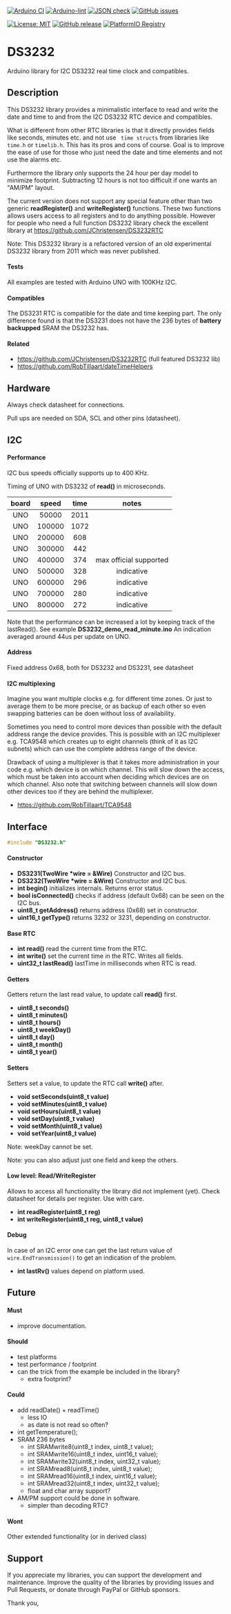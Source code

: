 
[![Arduino CI](https://github.com/RobTillaart/DS3232/workflows/Arduino%20CI/badge.svg)](https://github.com/marketplace/actions/arduino_ci)
[![Arduino-lint](https://github.com/RobTillaart/DS3232/actions/workflows/arduino-lint.yml/badge.svg)](https://github.com/RobTillaart/DS3232/actions/workflows/arduino-lint.yml)
[![JSON check](https://github.com/RobTillaart/DS3232/actions/workflows/jsoncheck.yml/badge.svg)](https://github.com/RobTillaart/DS3232/actions/workflows/jsoncheck.yml)
[![GitHub issues](https://img.shields.io/github/issues/RobTillaart/DS3232.svg)](https://github.com/RobTillaart/DS3232/issues)

[![License: MIT](https://img.shields.io/badge/license-MIT-green.svg)](https://github.com/RobTillaart/DS3232/blob/master/LICENSE)
[![GitHub release](https://img.shields.io/github/release/RobTillaart/DS3232.svg?maxAge=3600)](https://github.com/RobTillaart/DS3232/releases)
[![PlatformIO Registry](https://badges.registry.platformio.org/packages/robtillaart/library/DS3232.svg)](https://registry.platformio.org/libraries/robtillaart/DS3232)


# DS3232

Arduino library for I2C DS3232 real time clock and compatibles.


## Description

This DS3232 library provides a minimalistic interface to read and write the date 
and time to and from the I2C DS3232 RTC device and compatibles.

What is different from other RTC libraries is that it directly provides fields like
seconds, minutes etc. and not use ``` time structs``` from libraries like 
```time.h``` or ```timelib.h```. This has its pros and cons of course.
Goal is to improve the ease of use for those who just need the date and time elements
and not use the alarms etc.

Furthermore the library only supports the 24 hour per day model to minimize footprint.
Subtracting 12 hours is not too difficult if one wants an "AM/PM" layout.

The current version does not support any special feature other than two generic
**readRegister()** and **writeRegister()** functions.
These two functions allows users access to all registers and to do anything possible.
However for people who need a full function DS3232 library check the excellent 
library at https://github.com/JChristensen/DS3232RTC


Note: This DS3232 library is a refactored version of an old experimental DS3232 library 
from 2011 which was never published.


#### Tests

All examples are tested with Arduino UNO with 100KHz I2C.


#### Compatibles

The DS3231 RTC is compatible for the date and time keeping part.
The only difference found is that the DS3231 does not have the 
236 bytes of **battery backupped** SRAM the DS3232 has.


#### Related

- https://github.com/JChristensen/DS3232RTC  (full featured DS3232 lib)
- https://github.com/RobTillaart/dateTimeHelpers


## Hardware

Always check datasheet for connections.

Pull ups are needed on SDA, SCL and other pins (datasheet).


## I2C 

#### Performance

I2C bus speeds officially supports up to 400 KHz.

Timing of UNO with DS3232 of **read()** in microseconds.

|  board   |  speed   |  time  |  notes  |
|:--------:|:--------:|:------:|:-------:|
|   UNO    |   50000  |  2011  |
|   UNO    |  100000  |  1072  |
|   UNO    |  200000  |   608  |
|   UNO    |  300000  |   442  |
|   UNO    |  400000  |   374  |  max official supported 
|   UNO    |  500000  |   328  |  indicative
|   UNO    |  600000  |   296  |  indicative
|   UNO    |  700000  |   280  |  indicative
|   UNO    |  800000  |   272  |  indicative

Note that the performance can be increased a lot by keeping track 
of the lastRead(). See example **DS3232_demo_read_minute.ino**
An indication averaged around 44us per update on UNO.


#### Address

Fixed address 0x68, both for DS3232 and DS3231, see datasheet

#### I2C multiplexing

Imagine you want multiple clocks e.g. for different time zones.
Or just to average them to be more precise, or as backup of each other
so even swapping batteries can be doen without loss of availability.

Sometimes you need to control more devices than possible with the default
address range the device provides.
This is possible with an I2C multiplexer e.g. TCA9548 which creates up 
to eight channels (think of it as I2C subnets) which can use the complete 
address range of the device. 

Drawback of using a multiplexer is that it takes more administration in 
your code e.g. which device is on which channel. 
This will slow down the access, which must be taken into account when
deciding which devices are on which channel.
Also note that switching between channels will slow down other devices 
too if they are behind the multiplexer.

- https://github.com/RobTillaart/TCA9548


## Interface

```cpp
#include "DS3232.h"
```

#### Constructor

- **DS3231(TwoWire \*wire = &Wire)** Constructor and I2C bus.
- **DS3232(TwoWire \*wire = &Wire)** Constructor and I2C bus.
- **int begin()** initializes internals.
Returns error status.
- **bool isConnected()** checks if address (default 0x68) can be seen on the I2C bus.
- **uint8_t getAddress()** returns address (0x68) set in constructor.
- **uint16_t getType()** returns 3232 or 3231, depending on constructor.

#### Base RTC

- **int read()** read the current time from the RTC.
- **int write()** set the current time in the RTC.
Writes all fields.
- **uint32_t lastRead()** lastTime in milliseconds when RTC is read.

#### Getters

Getters return the last read value, to update call **read()** first.

- **uint8_t seconds()**
- **uint8_t minutes()**
- **uint8_t hours()**
- **uint8_t weekDay()**
- **uint8_t day()**
- **uint8_t month()**
- **uint8_t year()**

#### Setters

Setters set a value, to update the RTC call **write()** after.

- **void setSeconds(uint8_t value)**
- **void setMinutes(uint8_t value)**
- **void setHours(uint8_t value)**
- **void setDay(uint8_t value)**
- **void setMonth(uint8_t value)**
- **void setYear(uint8_t value)**

Note: weekDay cannot be set.

Note: you can also adjust just one field and keep the others.


#### Low level: Read/WriteRegister

Allows to access all functionality the library did not implement (yet).
Check datasheet for details per register.
Use with care.

- **int readRegister(uint8_t reg)**
- **int writeRegister(uint8_t reg, uint8_t value)**


#### Debug

In case of an I2C error one can get the last return value 
of ```wire.EndTransmission()``` to get an indication of the problem.

- **int lastRv()** values depend on platform used.


## Future

#### Must

- improve documentation.

#### Should

- test platforms
- test performance / footprint
- can the trick from the example be included in the library?
  - extra footprint?

#### Could

- add readDate() + readTime()
  - less IO
  - as date is not read so often?
- int getTemperature();
- SRAM 236 bytes
  - int SRAMwrite8(uint8_t index, uint8_t value);
  - int SRAMwrite16(uint8_t index, uint16_t value);
  - int SRAMwrite32(uint8_t index, uint32_t value);
  - int SRAMread8(uint8_t index, uint8_t value);
  - int SRAMread16(uint8_t index, uint16_t value);
  - int SRAMread32(uint8_t index, uint32_t value);
  - float and char array support?
- AM/PM support could be done in software.
  - simpler than decoding RTC?


#### Wont

Other extended functionality (or in derived class)


## Support

If you appreciate my libraries, you can support the development and maintenance.
Improve the quality of the libraries by providing issues and Pull Requests, or
donate through PayPal or GitHub sponsors.

Thank you,


